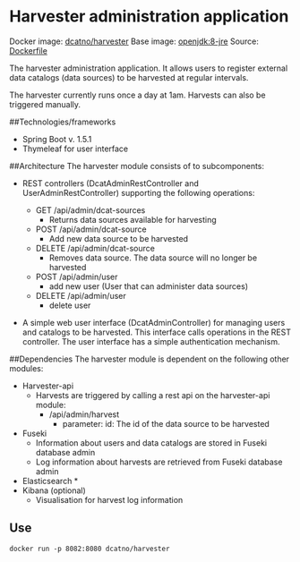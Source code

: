 # Harvester administration application

Docker image: [dcatno/harvester](https://hub.docker.com/r/dcatno/harvester/)
Base image: [openjdk:8-jre]()
Source: [Dockerfile]()

The harvester administration application. It allows users to register 
external data catalogs (data sources) to be harvested at regular intervals.

The harvester currently runs once a day at 1am. Harvests can also be triggered manually.

##Technologies/frameworks

* Spring Boot v. 1.5.1
* Thymeleaf for user interface

##Architecture
The harvester module consists of to subcomponents:
* REST controllers (DcatAdminRestController and UserAdminRestController) supporting the following operations:
    * GET /api/admin/dcat-sources
      - Returns data sources available for harvesting
    * POST /api/admin/dcat-source
      - Add new data source to be harvested
    * DELETE /api/admin/dcat-source
      - Removes data source. The data source will no longer be harvested
    * POST /api/admin/user
      - add new user (User that can administer data sources)
    * DELETE /api/admin/user
      - delete user
    
* A simple web user interface (DcatAdminController) for managing users and catalogs to be harvested.
  This interface calls operations in the REST controller. The user interface has a simple authentication mechanism.

##Dependencies
The harvester module is dependent on the following other modules:
* Harvester-api
    * Harvests are triggered by calling a rest api on the harvester-api module:
        * /api/admin/harvest
            - parameter: id: The id of the data source to be harvested
* Fuseki
    * Information about users and data catalogs are stored in Fuseki database admin
    * Log information about harvests are retrieved from Fuseki database admin
* Elasticsearch
    * 
* Kibana (optional)
    * Visualisation for harvest log information


## Use

`docker run -p 8082:8080 dcatno/harvester`